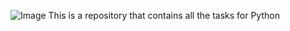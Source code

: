 ![Image](https://github.com/user-attachments/assets/36a6df3b-766c-463d-8b1d-87c62a49d440)
This is a repository that contains all the tasks for Python

